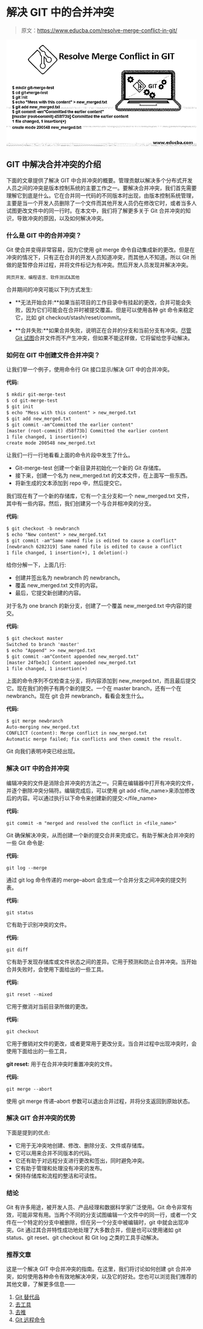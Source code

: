 # 解决 GIT 中的合并冲突

> 原文：<https://www.educba.com/resolve-merge-conflict-in-git/>

![Resolve Merge Conflict in GIT](img/4e9bd02d2288629825c9929e07066452.png)



## GIT 中解决合并冲突的介绍

下面的文章提供了解决 GIT 中合并冲突的概要。管理贡献以解决多个分布式开发人员之间的冲突是版本控制系统的主要工作之一。要解决合并冲突，我们首先需要理解它到底是什么。它在合并同一代码的不同版本时出现，由版本控制系统管理，主要是当一个开发人员删除了一个文件而其他开发人员仍在修改它时，或者当多人试图更改文件中的同一行时。在本文中，我们将了解更多关于 Git 合并冲突的知识，导致冲突的原因，以及如何解决冲突。

### 什么是 GIT 中的合并冲突？

Git 使合并变得非常容易，因为它使用 git merge 命令自动集成新的更改。但是在冲突的情况下，只有正在合并的开发人员知道冲突，而其他人不知道。所以 Git 所做的是暂停合并过程，并将文件标记为有冲突。然后开发人员发现并解决冲突。

<small>网页开发、编程语言、软件测试&其他</small>

合并期间的冲突可能以下列方式发生:

*   **无法开始合并:**如果当前项目的工作目录中有挂起的更改，合并可能会失败，因为它们可能会在合并时被提交覆盖。但是可以使用各种 git 命令来稳定它，比如 git checkout/stash/reset/commit。

*   **合并失败:**如果合并失败，说明正在合并的分支和当前分支有冲突。[尽管 Git 试图](https://www.educba.com/git-cherry-pick/)合并文件而不产生冲突，但如果不能这样做，它将留给您手动解决。

### 如何在 GIT 中创建文件合并冲突？

让我们举一个例子，使用命令行 Git 接口显示/解决 GIT 中的合并冲突。

**代码:**

```
$ mkdir git-merge-test
$ cd git-merge-test
$ git init
$ echo "Mess with this content" > new_merged.txt
$ git add new_merged.txt
$ git commit -am"Committed the earlier content"
[master (root-commit) d58f73b] Committed the earlier content
1 file changed, 1 insertion(+)
create mode 200548 new_merged.txt
```

让我们一行一行地看看上面的命令片段中发生了什么。

*   Git-merge-test 创建一个新目录并初始化一个新的 Git 存储库。
*   接下来，创建一个名为 new_merged.txt 的文本文件，在上面写一些东西。
*   将新生成的文本添加到 repo 中，然后提交它。

我们现在有了一个新的存储库，它有一个主分支和一个 new_merged.txt 文件，其中有一些内容。然后，我们创建另一个与合并相冲突的分支。

**代码:**

```
$ git checkout -b newbranch
$ echo "New content" > new_merged.txt
$ git commit -am"Same named file is edited to cause a conflict"
[newbranch 6282319] Same named file is edited to cause a conflict
1 file changed, 1 insertion(+), 1 deletion(-)
```

给你分解一下，上面几行:

*   创建并签出名为 newbranch 的 newbranch。
*   覆盖 new_merged.txt 文件的内容。
*   最后，它提交新创建的内容。

对于名为 one branch 的新分支，创建了一个覆盖 new_merged.txt 中内容的提交。

**代码:**

```
$ git checkout master
Switched to branch 'master'
$ echo "Append" >> new_merged.txt
$ git commit -am"Content appended new_merged.txt"
[master 24fbe3c] Content appended new_merged.txt
1 file changed, 1 insertion(+)
```

上面的命令序列不仅检查主分支，将内容添加到 new_merged.txt，而且最后提交它。现在我们的例子有两个新的提交。一个在 master branch，还有一个在 newbranch。现在 git 合并 newbranch，看看会发生什么。

**代码:**

```
$ git merge newbranch
Auto-merging new_merged.txt
CONFLICT (content): Merge conflict in new_merged.txt
Automatic merge failed; fix conflicts and then commit the result.
```

Git 向我们表明冲突已经出现。

### 解决 GIT 中的合并冲突

编辑冲突的文件是消除合并冲突的方法之一。只需在编辑器中打开有冲突的文件，并逐个删除冲突分隔符。编辑完成后，可以使用 git add <file_name>来添加修改后的内容。可以通过执行以下命令来创建新的提交:</file_name>

**代码:**

```
git commit -m "merged and resolved the conflict in <file_name>"
```

Git 确保解决冲突，从而创建一个新的提交合并来完成它。有助于解决合并冲突的一些 Git 命令是:

**代码:**

```
git log --merge
```

通过 git log 命令传递的 merge–abort 会生成一个合并分支之间冲突的提交列表。

**代码:**

```
git status
```

它有助于识别冲突的文件。

**代码:**

```
git diff
```

它有助于发现存储库或文件状态之间的差异。它用于预测和防止合并冲突。当开始合并失败时，会使用下面给出的一些工具。

**代码:**

```
git reset --mixed
```

它用于撤消对当前目录所做的更改。

**代码:**

```
git checkout
```

它用于撤销对文件的更改，或者更常用于更改分支。当合并过程中出现冲突时，会使用下面给出的一些工具，

**git reset:** 用于在合并冲突时重置冲突的文件。

**代码:**

```
git merge --abort
```

使用 git merge 传递–abort 参数可以退出合并过程，并将分支返回到原始状态。

### 解决 GIT 合并冲突的优势

下面是提到的优点:

*   它用于无冲突地创建、修改、删除分支、文件或存储库。
*   它可以用来合并不同版本的代码。
*   它还有助于对远程分支进行更改和签出，同时避免冲突。
*   它有助于管理和处理没有冲突的发布。
*   保持存储库和流程的整洁和可读性。

### 结论

Git 有许多用途，被开发人员、产品经理和数据科学家广泛使用。Git 命令非常有效，可能非常有用。当两个不同的分支试图编辑一个文件中的同一行，或者一个文件在一个特定的分支中被删除，但在另一个分支中被编辑时，git 中就会出现冲突。Git 通过其合并特性成功地处理了大多数合并，但是也可以使用诸如 git status、git reset、git checkout 和 Git log 之类的工具手动解决。

### 推荐文章

这是一个解决 GIT 中合并冲突的指南。在这里，我们将讨论如何创建 git 合并冲突，如何使用各种命令有效地解决冲突，以及它的好处。您也可以浏览我们推荐的其他文章，了解更多信息——

1.  [Git 替代品](https://www.educba.com/git-alternatives/)
2.  [去工具](https://www.educba.com/git-tools/)
3.  [去推](https://www.educba.com/git-push/)
4.  [Git 远程命令](https://www.educba.com/git-origin-master/)





